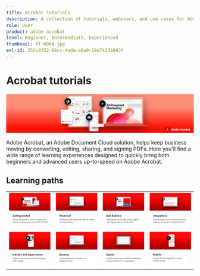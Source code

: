 ```yaml
---
title: Acrobat Tutorials
description: A collection of tutorials, webinars, and use cases for Adobe Acrobat
role: User
product: adobe acrobat
level: Beginner, Intermediate, Experienced
thumbnail: KT-6864.jpg
exl-id: 353c8352-88cc-4ada-a9a9-19a7423a993f
---
```

# Acrobat tutorials

![Acrobat Hero Image](assets/Hero_Acrobat.jpg)

Adobe Acrobat, an Adobe Document Cloud solution, helps keep business moving by converting, editing, sharing, and signing PDFs. Here you'll find a wide range of learning experiences designed to quickly bring both beginners and advanced users up-to-speed on Adobe Acrobat.

## Learning paths

<table style="table-layout:fixed">
<tr>
  <td>
    <a href="getting-started/getting-started-overview.md">
      <img alt="Getting started" src="assets/acrobat_title_getting_started.png" />
    </a>
  </td>
  <td>
    <a href="advanced-tasks/advanced-tasks-overview.md">
      <img alt="Advanced tasks" src="assets/acrobat_title_advanced_tasks.png" />
    </a>
  </td>
  <td>
    <a href="skill-builder/skill-builder-webinars.md">
      <img alt="Skill Builder" src="assets/acrobat_title_skill_builder.png" />
    </a>
  </td>
  <td>
    <a href="integrate/integrate-overview.md">
      <img alt="Integrations" src="assets/acrobat_title_integrate.png" />
    </a>
  </td>
</tr>
<tr>
  <td>
    <a href="industry/industry-overview.md">
      <img alt="Industries and departments" src="assets/acrobat_title_industry.png" />
    </a>
  </td>  
  <td>
    <a href="develop/develop-overview.md">
      <img alt="Develop" src="assets/acrobat_title_develop.png" />
    </a>
  </td>
  <td>
  <a href="deploy/deploy-overview.md">
      <img alt="Deploy" src="assets/acrobat_title_deploy.png" />
    </a>
  </td>
  <td>
    <a href="mobile/mobile-overview.md">
      <img alt="Mobile" src="assets/acrobat_title_mobile.png" />
    </a>
  </td>
</tr>
</table>
